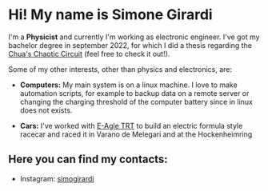 
#  Hi! My name is Simone Girardi

I'm a **Physicist** and currently I'm working as electronic engineer.
I've got my bachelor degree in september 2022, for which I did a thesis regarding the [Chua's Chaotic Circuit](https://github.com/SimoneGirardi/ChuaCircuit_Thesis) (feel free to check it out!).


Some of my other interests, other than physics and electronics, are:
  - **Computers:** My main system is on a linux machine. I love to make automation scripts, for example to backup data on a remote server or changing the charging threshold of the computer battery since in linux does not exists.

  - **Cars:** I've worked with [E-Agle TRT](https://www.eagletrt.it/) to build an electric formula style racecar and raced it in Varano de Melegari and at the Hockenheimring







## Here you can find my contacts:
  <!--- - Telegram: [simogirardi](https://t.me/simogirardi)--->
  - Instagram: [simogirardi](https://www.instagram.com/simogirardi/)

<!---
SimoneGirardi/SimoneGirardi is a ✨ special ✨ repository because its `README.md` (this file) appears on your GitHub profile.
You can click the Preview link to take a look at your changes. https://www.youtube.com/watch?v=xm3YgoEiEDc
--->
